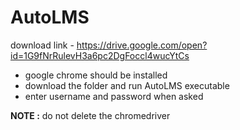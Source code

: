 # AutoLMS

download link - https://drive.google.com/open?id=1G9fNrRulevH3a6pc2DgFoccl4wucYtCs 

* google chrome should be installed
* download the folder and run AutoLMS executable
* enter username and password when asked

**NOTE :** do not delete the chromedriver

